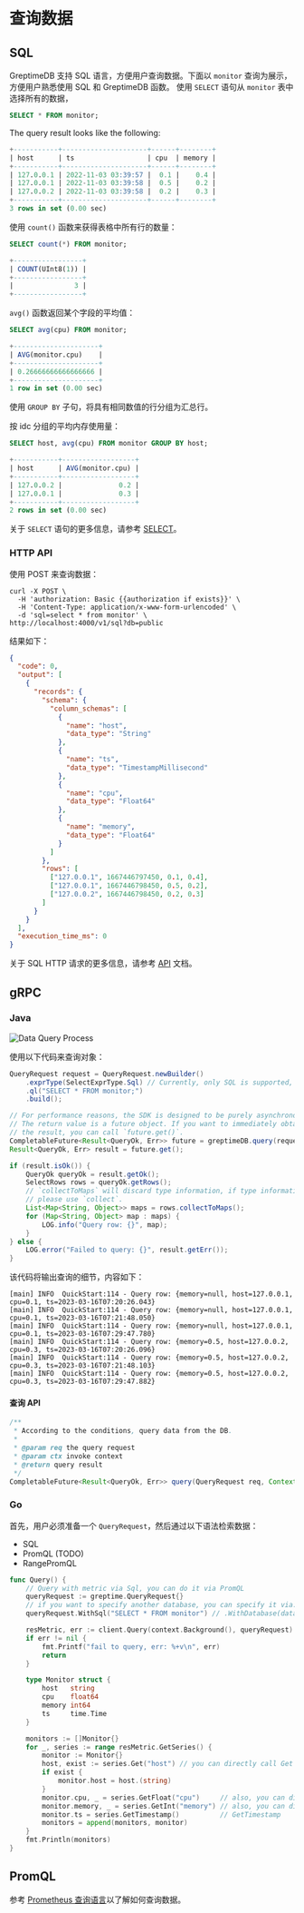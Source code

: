 # 查询数据

## SQL

GreptimeDB 支持 SQL 语言，方便用户查询数据。下面以 `monitor` 查询为展示，方便用户熟悉使用 SQL 和 GreptimeDB 函数。
使用 `SELECT` 语句从 `monitor` 表中选择所有的数据，

```sql
SELECT * FROM monitor;
```

The query result looks like the following:

```sql
+-----------+---------------------+------+--------+
| host      | ts                  | cpu  | memory |
+-----------+---------------------+------+--------+
| 127.0.0.1 | 2022-11-03 03:39:57 |  0.1 |    0.4 |
| 127.0.0.1 | 2022-11-03 03:39:58 |  0.5 |    0.2 |
| 127.0.0.2 | 2022-11-03 03:39:58 |  0.2 |    0.3 |
+-----------+---------------------+------+--------+
3 rows in set (0.00 sec)
```

使用 `count()` 函数来获得表格中所有行的数量：

```sql
SELECT count(*) FROM monitor;
```

```sql
+-----------------+
| COUNT(UInt8(1)) |
+-----------------+
|               3 |
+-----------------+
```

`avg()` 函数返回某个字段的平均值：

```sql
SELECT avg(cpu) FROM monitor;
```

```sql
+---------------------+
| AVG(monitor.cpu)    |
+---------------------+
| 0.26666666666666666 |
+---------------------+
1 row in set (0.00 sec)
```

使用 `GROUP BY` 子句，将具有相同数值的行分组为汇总行。

按 idc 分组的平均内存使用量：

```sql
SELECT host, avg(cpu) FROM monitor GROUP BY host;
```

```sql
+-----------+------------------+
| host      | AVG(monitor.cpu) |
+-----------+------------------+
| 127.0.0.2 |              0.2 |
| 127.0.0.1 |              0.3 |
+-----------+------------------+
2 rows in set (0.00 sec)
```

关于 `SELECT` 语句的更多信息，请参考 [SELECT](/reference/sql/select.md)。

### HTTP API

使用 POST 来查询数据：

```shell
curl -X POST \
  -H 'authorization: Basic {{authorization if exists}}' \
  -H 'Content-Type: application/x-www-form-urlencoded' \
  -d 'sql=select * from monitor' \
http://localhost:4000/v1/sql?db=public
```

结果如下：

```json
{
  "code": 0,
  "output": [
    {
      "records": {
        "schema": {
          "column_schemas": [
            {
              "name": "host",
              "data_type": "String"
            },
            {
              "name": "ts",
              "data_type": "TimestampMillisecond"
            },
            {
              "name": "cpu",
              "data_type": "Float64"
            },
            {
              "name": "memory",
              "data_type": "Float64"
            }
          ]
        },
        "rows": [
          ["127.0.0.1", 1667446797450, 0.1, 0.4],
          ["127.0.0.1", 1667446798450, 0.5, 0.2],
          ["127.0.0.2", 1667446798450, 0.2, 0.3]
        ]
      }
    }
  ],
  "execution_time_ms": 0
}
```

关于 SQL HTTP 请求的更多信息，请参考 [API](/reference/sql/http-api.md) 文档。

## gRPC

### Java

![Data Query Process](../../public/data-query-process.png)

使用以下代码来查询对象：

```java
QueryRequest request = QueryRequest.newBuilder()
    .exprType(SelectExprType.Sql) // Currently, only SQL is supported, and more query methods will be supported in the future
    .ql("SELECT * FROM monitor;")
    .build();

// For performance reasons, the SDK is designed to be purely asynchronous.
// The return value is a future object. If you want to immediately obtain
// the result, you can call `future.get()`.
CompletableFuture<Result<QueryOk, Err>> future = greptimeDB.query(request);
Result<QueryOk, Err> result = future.get();

if (result.isOk()) {
    QueryOk queryOk = result.getOk();
    SelectRows rows = queryOk.getRows();
    // `collectToMaps` will discard type information, if type information is needed,
    // please use `collect`.
    List<Map<String, Object>> maps = rows.collectToMaps();
    for (Map<String, Object> map : maps) {
        LOG.info("Query row: {}", map);
    }
} else {
    LOG.error("Failed to query: {}", result.getErr());
}
```

该代码将输出查询的细节，内容如下：

```
[main] INFO  QuickStart:114 - Query row: {memory=null, host=127.0.0.1, cpu=0.1, ts=2023-03-16T07:20:26.043}
[main] INFO  QuickStart:114 - Query row: {memory=null, host=127.0.0.1, cpu=0.1, ts=2023-03-16T07:21:48.050}
[main] INFO  QuickStart:114 - Query row: {memory=null, host=127.0.0.1, cpu=0.1, ts=2023-03-16T07:29:47.780}
[main] INFO  QuickStart:114 - Query row: {memory=0.5, host=127.0.0.2, cpu=0.3, ts=2023-03-16T07:20:26.096}
[main] INFO  QuickStart:114 - Query row: {memory=0.5, host=127.0.0.2, cpu=0.3, ts=2023-03-16T07:21:48.103}
[main] INFO  QuickStart:114 - Query row: {memory=0.5, host=127.0.0.2, cpu=0.3, ts=2023-03-16T07:29:47.882}
```

#### 查询 API

```java
/**
 * According to the conditions, query data from the DB.
 *
 * @param req the query request
 * @param ctx invoke context
 * @return query result
 */
CompletableFuture<Result<QueryOk, Err>> query(QueryRequest req, Context ctx);
```

### Go

首先，用户必须准备一个 `QueryRequest`，然后通过以下语法检索数据：

- SQL
- PromQL (TODO)
- RangePromQL

```go
func Query() {
    // Query with metric via Sql, you can do it via PromQL
    queryRequest := greptime.QueryRequest{}
    // if you want to specify another database, you can specify it via: `WithDatabase(database)`
    queryRequest.WithSql("SELECT * FROM monitor") // .WithDatabase(database)

    resMetric, err := client.Query(context.Background(), queryRequest)
    if err != nil {
        fmt.Printf("fail to query, err: %+v\n", err)
        return
    }

    type Monitor struct {
        host   string
        cpu    float64
        memory int64
        ts     time.Time
    }

    monitors := []Monitor{}
    for _, series := range resMetric.GetSeries() {
        monitor := Monitor{}
        host, exist := series.Get("host") // you can directly call Get and do the type assertion
        if exist {
            monitor.host = host.(string)
        }
        monitor.cpu, _ = series.GetFloat("cpu")     // also, you can directly GetFloat
        monitor.memory, _ = series.GetInt("memory") // also, you can directly GetInt
        monitor.ts = series.GetTimestamp()          // GetTimestamp
        monitors = append(monitors, monitor)
    }
    fmt.Println(monitors)
}
```

## PromQL

参考 [Prometheus 查询语言](./prometheus.md#prometheus-query-language)以了解如何查询数据。
